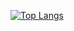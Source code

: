 [![Top Langs](https://github-readme-stats.vercel.app/api/top-langs/?username=713ikarosu&layout=compact&theme=cobalt)](https://github.com/anuraghazra/github-readme-stats)


<!--
**713ikarosu/713ikarosu** is a ✨ _special_ ✨ repository because its `README.md` (this file) appears on your GitHub profile.

Here are some ideas to get you started:

- 🔭 I’m currently working on ...
- 🌱 I’m currently learning ...
- 👯 I’m looking to collaborate on ...
- 🤔 I’m looking for help with ...
- 💬 Ask me about ...
- 📫 How to reach me: ...
- 😄 Pronouns: ...
- ⚡ Fun fact: ...
-->

